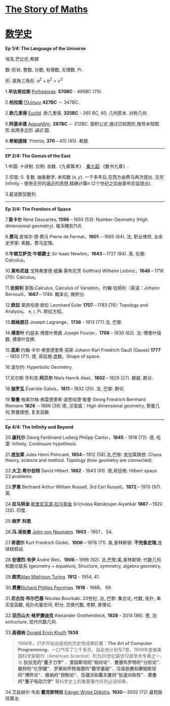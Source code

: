 # [The Story of Maths](https://en.wikipedia.org/wiki/The_Story_of_Maths)

# [数学史](https://zh.wikipedia.org/wiki/%E6%95%B0%E5%AD%A6%E5%8F%B2)

**Ep 1/4: The Language of the Universe**

埃及,巴比伦,希腊

数-形状. 整数, 分数, 有理数, 无理数. Pi.

形: 直角三角形. $a^2+b^2=c^2$

1.**毕达哥拉斯** [Pythagoras](https://zh.wikipedia.org/wiki/%E6%AF%95%E8%BE%BE%E5%93%A5%E6%8B%89%E6%96%AF). **570BC** - 495BC (75).

2.**柏拉图** [Πλάτων](https://zh.wikipedia.org/wiki/%E6%9F%8F%E6%8B%89%E5%9B%BE) **427BC** － 347BC.

2.**欧几里得** [Euclid](https://zh.wikipedia.org/wiki/%E6%AC%A7%E5%87%A0%E9%87%8C%E5%BE%97). 欧几里得, **325BC** - 265 BC, 60, 几何原本. 对称几何.

5.**阿基米德** [Αρχιμήδης](https://zh.wikipedia.org/wiki/%E9%98%BF%E5%9F%BA%E7%B1%B3%E5%BE%B7). **287BC** － 212BC. 面积公式.通过已知图形,推导未知图形.如用多边形 _逼近_ 圆.

6.**希帕提娅** Ὑπατία, **370**－415 (45). 希腊.

--------------------------------------------------------------------------------

**EP 2/4: The Genuis of the East**

1.中国: 十进制. 位制. 余数.《九章算术》. [秦九韶](https://zh.wikipedia.org/wiki/%E7%A7%A6%E4%B9%9D%E9%9F%B6%E7%AE%97%E6%B3%95).《数书九章》.

2.印度: $0$. 复数. 抽象数学, 未知数 $(x, y)$. 一千多年后,在西方由费马再次提出. 无穷 Infinity - 使用无穷的逼近的思想,精确计算$\pi$ (2个世纪之后由莱布尼兹提出).

3.斐波那契数列.

--------------------------------------------------------------------------------

**Ep 3/4: The Frontiers of Space**

7.**笛卡尔** René Descartes, **1596**－1650 (53): Number-Geometry (High dimensional geometry). 每天睡到11点.

8.**费马** 皮埃尔·德·费马 Pierre de Fermat，**1601** －1665 (64). 法, 职业律师, 业余史学家: 素数。费马定理。

9.**牛顿艾萨克·牛顿爵士** Sir Isaac Newton，**1643**－1727 (84). 英, 伦敦: Calculus。

10.**莱布尼兹** 戈特弗里德·威廉·莱布尼茨 Gottfried Wilhelm Leibniz，**1646**－1716 (70): Calculus。

11.**伯努利** 家族:Calculus, Calculus of Variation。约翰·伯努利（英语：Johann Bernoulli，**1667**－1748\. 概率论, 微积分.

12.**欧拉** 莱昂哈德·欧拉 Leonhard Euler **1707**－1783 (76): Topology and Analysis。 e, i, Pi. 欧拉方程。

13.**朗格朗日** Joseph Lagrange，**1736** - 1813 (77).法, 巴黎.

14.**傅里叶** 约瑟夫·傅里叶男爵 Joseph Fourier，**1768**－1830 (62). 法: 傅里叶级数, 傅里叶变换.

15.**高斯** 约翰·卡尔·弗里德里希·高斯 Johann Karl Friedrich Gauß (Gauss) **1777**－1855 (77). 德, 哥廷根:虚数。Shape of space.

16.波尔约: Hyperbolic Geometry.

17.尼尔斯·亨利克·**阿贝尔** Niels Henrik Abel，**1802**－1829 (27). 挪威. 群论.

18.**伽罗瓦** Évariste Galois，**1811**－1832 (20). 法, 巴黎: 群论.

19.**黎曼** 格奥尔格·弗雷德里希·波恩哈德·黎曼 Georg Friedrich Bernhard Riemann **1826** －1866 (39) 德, 汉诺威：High dimensional geometry, 黎曼几何,黎曼猜想, 复变函数.

--------------------------------------------------------------------------------

**Ep 4/4: The Infinity and Beyond**

20.**康托尔** Georg Ferdinand Ludwig Philipp Cantor，**1845** - 1918 (72). 德, 哈雷: Infinity. Continuum hypothesis.

21.**庞加莱** Jules Henri Poincaré, **1854**－1912 (58).法,巴黎: 庞加莱猜想. Chaos theory, science and method. Topology (how geometry are connected).

22.**大卫.希尔伯特** David Hilbert. **1862** - 1943 (81). 德,哥廷根: Hilbert space. 23 problems.

23.**罗素** Bertrand Arthur William Russell, 3rd Earl Russell，**1872**－1970 (97). 英.

24.**拉马努金** [斯里尼瓦瑟·拉马努金](https://zh.wikipedia.org/wiki/%E6%96%AF%E9%87%8C%E5%B0%BC%E7%93%A6%E7%91%9F%C2%B7%E6%8B%89%E9%A9%AC%E5%8A%AA%E9%87%91) Srīṉivāsa Rāmāṉujan Aiyaṅkār **1887**－1920 (32). 印度.

25.**保罗.科恩**.

26.**冯.诺依曼** [John von Neumann](https://zh.wikipedia.org/wiki/%E7%BA%A6%E7%BF%B0%C2%B7%E5%86%AF%C2%B7%E8%AF%BA%E4%BC%8A%E6%9B%BC). **1903** - 1957， 54.

27.**哥德尔** Kurt Friedrich Gödel，**1906**－1978 (71). 美,普林斯顿: **不完备定理**,连续统假设.

28.**安德烈·韦伊** André Weil，**1906**－1998 (92). 法,巴黎;美,普林斯顿: 代数几何和数论联系 (geometry ~ equation), Structure, symmetry, algebra geometry.

29.**图灵**[Alan Mathison Turing](https://zh.wikipedia.org/wiki/%E8%89%BE%E4%BC%A6%C2%B7%E5%9B%BE%E7%81%B5). **1912** - 1954, 41.

30.**费曼**[Richard Phillips Feynman](https://zh.wikipedia.org/wiki/%E7%90%86%E6%9F%A5%E5%BE%B7%C2%B7%E8%B2%BB%E6%9B%BC). **1918** - 1988， 69.

31.**尼古拉·布尔巴基** Nicolas Bourbaki. 20世纪. 法, 巴黎: 集合论, 代数, 拓扑, 单实变函数, 拓扑向量空间, 积分, 交换代数, 李群, 普理论.

32.**亚历山大·格罗滕迪克** Alexander Grothendieck, **1928** - 2014 (86). 德, 法: sctructure, 现代代数几何.

33.**高德纳** [Donald Ervin Knuth](https://zh.wikipedia.org/wiki/%E9%AB%98%E5%BE%B7%E7%BA%B3) **1938**

> 1968年，31岁开始出版他的历史性经典巨著：**The Art of Computer Programming**，一口气写了三千多页，自此他计划写7卷。1999年底被美国科学家期刊（American Scientist）列为20世纪最佳12部学术专著之一，与 **狄拉克的"量子力学"** 、**爱因斯坦的"相对论"**、**曼德布罗特的"分形论"**、**鲍林的"化学键"**、**罗素和怀特海德的"数学基础"**、**冯诺依曼和摩根斯坦的"博弈论"**、**维纳的"控制论"**、**伍德沃和霍夫曼的"轨道对称性"**、**费曼的"量子电动力学"** 等科学史上的重要著作并列必读经典。

34.艾兹赫尔·韦伯·**戴克斯特拉** [Edsger Wybe Dijkstra](https://zh.wikipedia.org/wiki/%E8%89%BE%E5%85%B9%E8%B5%AB%E5%B0%94%C2%B7%E6%88%B4%E5%85%8B%E6%96%AF%E7%89%B9%E6%8B%89). **1930**－2002 (72).最短路径算法.
